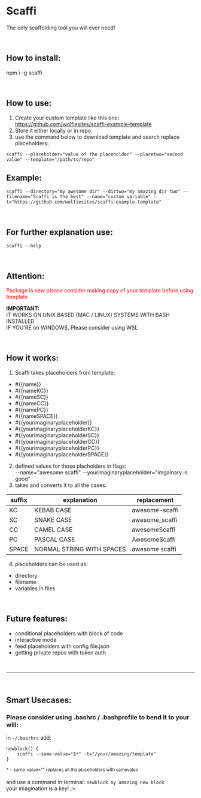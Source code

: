 # Scaffi
The only scaffolding tool you will ever need!

<br>

## How to install:

npm i -g scaffi

<br>

## How to use:

1. Create your custom template like this one: https://github.com/wolfiesites/scaffi-example-template
2. Store it either locally or in repo
3. use the command below to download template and search replace placeholders:

```
scaffi --placeholder="value of the placeholder" --placetwo="second value" --template="/path/to/repo"
```


## Example:
```
scaffi --directory="my awesome dir" --dirtwo="my amazing dir two" --filename="Scaffi is the best" --name="custom variable" -t="https://github.com/wolfiesites/scaffi-example-template"
```

<br>


## For further explanation use:

```scaffi --help```

<br>

## Attention:
<span style="color:red;">Package is new please consider making copy of your template before using template</span>


<b>IMPORTANT:</b><br>
IT WORKS ON UNIX BASED (MAC / LINUX) SYSTEMS WITH BASH INSTALLED<br>
IF YOU'RE on WINDOWS, Please consider using WSL</b>

<br>

## How it works:
1. Scaffi takes placeholders from template: 
* #{{name}}
* #{{nameKC}}
* #{{nameSC}}
* #{{nameCC}}
* #{{namePC}}
* #{{nameSPACE}}
* #{{yourimaginaryplaceholder}}
* #{{yourimaginaryplaceholderKC}}
* #{{yourimaginaryplaceholderSC}}
* #{{yourimaginaryplaceholderCC}}
* #{{yourimaginaryplaceholderPC}}
* #{{yourimaginaryplaceholderSPACE}}

2. defined values for those placholders in flags:<br> --name="awesome scaffi" --yourimaginaryplaceholder="imgainary is good"
3. takes and converts it to all the cases:

| suffix|explanation|replacement|
|--|--|--|
|KC| KEBAB CASE | 							awesome-scaffi |
|SC| SNAKE CASE | 							awesome_scaffi |
|CC| CAMEL CASE | 							awesomeScaffi  |
|PC| PASCAL CASE  | 							AwesomeScaffi |
|SPACE| NORMAL STRING WITH SPACES |			awesome scaffi |

4. placeholders can be used as:
* directory
* filename
* variables in files

<br>

## Future features:
* conditional placeholders with block of code
* interactive mode
* feed placeholders with config file.json
* getting private repos with token auth

<br>

<hr/>

<br/>


## Smart Usecases:
### Please consider using .bashrc / .bashprofile to bend it to your will:
in `~/.basrhrc` add:
```
newblock() {
	scaffi --same-value="$*" -t="/your/amazing/template"
}
```
<small>* --same-value="" replaces all the placeholders with samevalue</small><br><br>
and use a command in terminal: `newblock my amazing new block`<br>
your imagination is a key! ;>